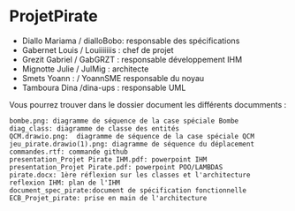 # ProjetPirate

- Diallo Mariama / dialloBobo: responsable des spécifications
- Gabernet Louis / Louiiiiiiis : chef de projet
- Grezit Gabriel / GabGRZT : responsable développement IHM
- Mignotte Julie / JulMig : architecte
- Smets Yoann : / YoannSME responsable du noyau
- Tamboura Dina /dina-ups : responsable UML

Vous pourrez trouver dans le dossier document les différents documments :

    bombe.png: diagramme de séquence de la case spéciale Bombe
    diag_class: diagramme de classe des entités
    QCM.drawio.png:  diagramme de séquence de la case spéciale QCM
    jeu_pirate.drawio(1).png: diagramme de séquence du déplacement
    commandes.rtf: commande github
    presentation_Projet Pirate IHM.pdf: powerpoint IHM
    presentation_Projet Pirate.pdf: powerpoint POO/LAMBDAS
    pirate.docx: 1ère réflexion sur les classes et l'architecture
    reflexion IHM: plan de l'IHM
    document_spec_pirate:document de spécification fonctionnelle
    ECB_Projet_pirate: prise en main de l'architecture